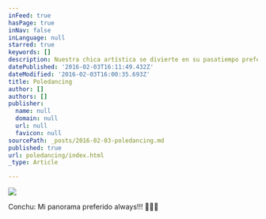 ```yaml
---
inFeed: true
hasPage: true
inNav: false
inLanguage: null
starred: true
keywords: []
description: Nuestra chica artística se divierte en su pasatiempo preferido...
datePublished: '2016-02-03T16:11:49.432Z'
dateModified: '2016-02-03T16:00:35.693Z'
title: Poledancing
author: []
authors: []
publisher:
  name: null
  domain: null
  url: null
  favicon: null
sourcePath: _posts/2016-02-03-poledancing.md
published: true
url: poledancing/index.html
_type: Article

---
```

![](https://the-grid-user-content.s3-us-west-2.amazonaws.com/3728e2dc-7935-45cc-af34-d38fd5caac51.jpg)

Conchu: Mi panorama preferido always!!! 😬💪🏼